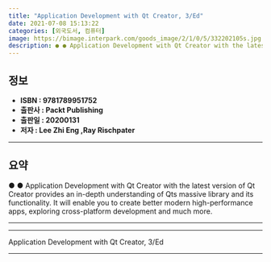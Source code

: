 ```yaml
---
title: "Application Development with Qt Creator, 3/Ed"
date: 2021-07-08 15:13:22
categories: [외국도서, 컴퓨터]
image: https://bimage.interpark.com/goods_image/2/1/0/5/332202105s.jpg
description: ● ● Application Development with Qt Creator with the latest version of Qt Creator provides an in-depth understanding of Qts massive library and its functional
---
```


## **정보**

- **ISBN : 9781789951752**
- **출판사 : Packt Publishing**
- **출판일 : 20200131**
- **저자 : Lee Zhi Eng ,Ray Rischpater**

------



## **요약**

●  ●  Application Development with Qt Creator with the latest version of Qt Creator provides an in-depth understanding of Qts massive library and its functionality. It will enable you to create better modern high-performance apps, exploring cross-platform development and much more.

------



------


Application Development with Qt Creator, 3/Ed 

------


